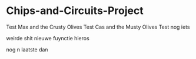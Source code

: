 # Chips-and-Circuits-Project

Test Max and the Crusty Olives
Test Cas and the Musty Olives
Test nog iets

weirde shit nieuwe fuynctie hieros

nog n laatste dan
